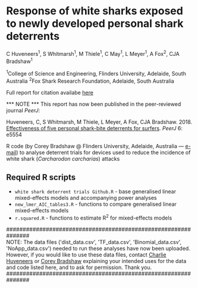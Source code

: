 # Response of white sharks exposed to newly developed personal shark deterrents

C Huveneers<sup>1</sup>, S Whitmarsh<sup>1</sup>, M Thiele<sup>1</sup>, C May<sup>1</sup>, L Meyer<sup>1</sup>, A Fox<sup>2</sup>, CJA Bradshaw<sup>1</sup>

<sup>1</sup>College of Science and Engineering, Flinders University, Adelaide, South Australia
<sup>2</sup>Fox Shark Research Foundation, Adelaide, South Australia

Full report for citation availabe <a href="https://www.dpi.nsw.gov.au/__data/assets/pdf_file/0007/815164/Shark-response-to-personal-deterrents_Flinders.pdf">here</a>

*** NOTE *** This report has now been published in the peer-reviewed journal <em>PeerJ</em>: 

Huveneers, C, S Whitmarsh, M Thiele, L Meyer, A Fox, CJA Bradshaw. 2018. <a href="http://doi.org/10.7717/peerj.5554">Effectiveness of five personal shark-bite deterrents for surfers</a>. <em>PeerJ</em> 6: e5554 

R code (by Corey Bradshaw @ Flinders University, Adelaide, Australia — <a href="mailto:corey.bradshaw@flinders.edu.au">e-mail</a>) to analyse deterrent trials for devices used to reduce the incidence of white shark (<em>Carcharodon carcharias</em>) attacks

## Required R scripts

- <code>white shark deterrent trials Github.R</code> - base generalised linear mixed-effects models and accompanying power analyses
- <code>new_lmer_AIC_tables3.R</code> - functions to compare generalised linear mixed-effects models
- <code>r.squared.R</code> - functions to estimate R<sup>2</sup> for mixed-effects models

###############################################################<br>
NOTE: The data files ('dist_data.csv', 'TF_data.csv', 'Binomial_data.csv', 'NoApp_data.csv') needed to run these analyses have now been uploaded. However, if you would like to use these data files, contact <a href="mailto:charlie.huveneers@flinders.edu.au">Charlie Huveneers</a> or <a href="mailto:corey.bradshaw@flinders.edu.au">Corey Bradshaw</a> explaining your intended uses for the data and code listed here, and to ask for permission. Thank you.<br>
###############################################################
